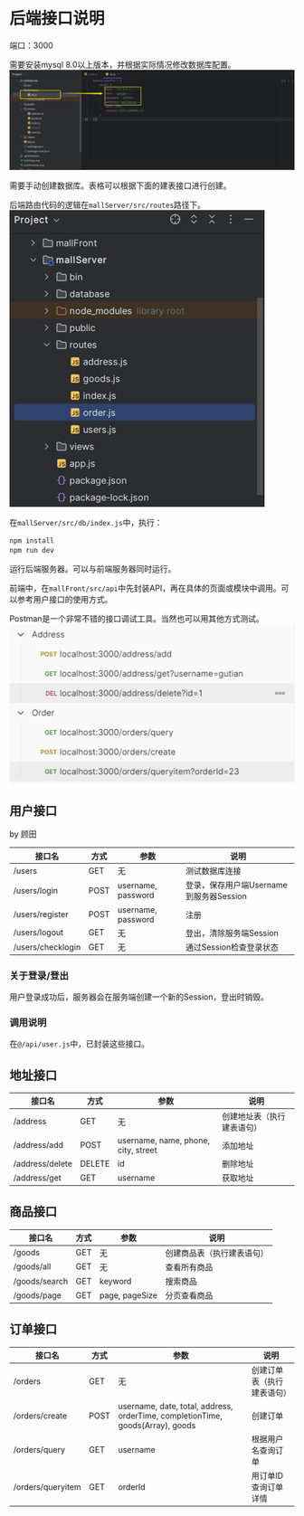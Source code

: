 # 后端接口说明

端口：3000

需要安装mysql 8.0以上版本，并根据实际情况修改数据库配置。
![img.png](img.png)

需要手动创建数据库。表格可以根据下面的建表接口进行创建。

后端路由代码的逻辑在`mallServer/src/routes`路径下。
![img_1.png](img_1.png)

在`mallServer/src/db/index.js`中，执行：
```bash 
npm install
npm run dev
```
运行后端服务器。可以与前端服务器同时运行。

前端中，在`mallFront/src/api`中先封装API，再在具体的页面或模块中调用。可以参考用户接口的使用方式。

Postman是一个非常不错的接口调试工具。当然也可以用其他方式测试。
![img_2.png](img_2.png)

## 用户接口

by 顾田

| 接口名               | 方式   | 参数                 | 说明                          |
|-------------------|------|--------------------|-----------------------------|
| /users            | GET  | 无                  | 测试数据库连接                     |
| /users/login      | POST | username, password | 登录，保存用户端Username到服务器Session |
| /users/register   | POST | username, password | 注册                          |
| /users/logout     | GET  | 无                  | 登出，清除服务端Session             |
| /users/checklogin | GET  | 无                  | 通过Session检查登录状态             |

### 关于登录/登出

用户登录成功后，服务器会在服务端创建一个新的Session，登出时销毁。


### 调用说明

在`@/api/user.js`中，已封装这些接口。

## 地址接口

| 接口名             | 方式     | 参数                                  | 说明            |
|-----------------|--------|-------------------------------------|---------------|
| /address        | GET    | 无                                   | 创建地址表（执行建表语句） |
| /address/add    | POST   | username, name, phone, city, street | 添加地址          |
| /address/delete | DELETE | id                                  | 删除地址          |
| /address/get    | GET    | username                            | 获取地址          |

## 商品接口

| 接口名           | 方式  | 参数             | 说明            |
|---------------|-----|----------------|---------------|
| /goods        | GET | 无              | 创建商品表（执行建表语句） |
| /goods/all    | GET | 无              | 查看所有商品        |
| /goods/search | GET | keyword        | 搜索商品          |
| /goods/page   | GET | page, pageSize | 分页查看商品        |

## 订单接口

| 接口名               | 方式   | 参数                                                                             | 说明            |
|-------------------|------|--------------------------------------------------------------------------------|---------------|
| /orders           | GET  | 无                                                                              | 创建订单表（执行建表语句） |
| /orders/create    | POST | username, date, total, address, orderTime, completionTime, goods(Array), goods | 创建订单          |
| /orders/query     | GET  | username                                                                       | 根据用户名查询订单     |
| /orders/queryitem | GET  | orderId                                                                        | 用订单ID查询订单详情   |         |